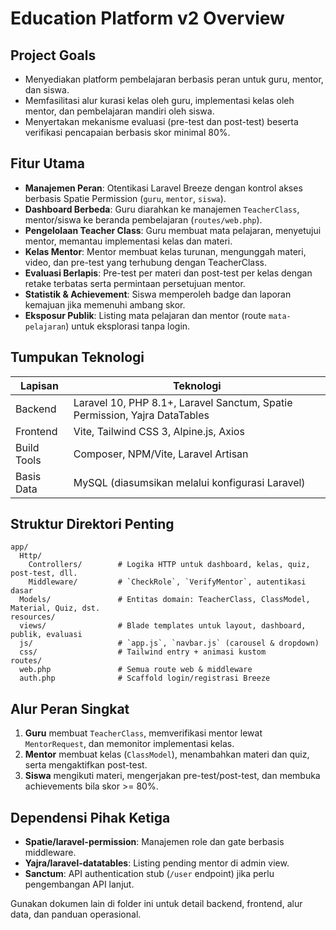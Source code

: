 # Education Platform v2 Overview

## Project Goals
- Menyediakan platform pembelajaran berbasis peran untuk guru, mentor, dan siswa.
- Memfasilitasi alur kurasi kelas oleh guru, implementasi kelas oleh mentor, dan pembelajaran mandiri oleh siswa.
- Menyertakan mekanisme evaluasi (pre-test dan post-test) beserta verifikasi pencapaian berbasis skor minimal 80%.

## Fitur Utama
- **Manajemen Peran**: Otentikasi Laravel Breeze dengan kontrol akses berbasis Spatie Permission (`guru`, `mentor`, `siswa`).
- **Dashboard Berbeda**: Guru diarahkan ke manajemen `TeacherClass`, mentor/siswa ke beranda pembelajaran (`routes/web.php`).
- **Pengelolaan Teacher Class**: Guru membuat mata pelajaran, menyetujui mentor, memantau implementasi kelas dan materi.
- **Kelas Mentor**: Mentor membuat kelas turunan, mengunggah materi, video, dan pre-test yang terhubung dengan TeacherClass.
- **Evaluasi Berlapis**: Pre-test per materi dan post-test per kelas dengan retake terbatas serta permintaan persetujuan mentor.
- **Statistik & Achievement**: Siswa memperoleh badge dan laporan kemajuan jika memenuhi ambang skor.
- **Eksposur Publik**: Listing mata pelajaran dan mentor (route `mata-pelajaran`) untuk eksplorasi tanpa login.

## Tumpukan Teknologi
| Lapisan | Teknologi |
| --- | --- |
| Backend | Laravel 10, PHP 8.1+, Laravel Sanctum, Spatie Permission, Yajra DataTables |
| Frontend | Vite, Tailwind CSS 3, Alpine.js, Axios |
| Build Tools | Composer, NPM/Vite, Laravel Artisan |
| Basis Data | MySQL (diasumsikan melalui konfigurasi Laravel) |

## Struktur Direktori Penting
```
app/
  Http/
    Controllers/        # Logika HTTP untuk dashboard, kelas, quiz, post-test, dll.
    Middleware/         # `CheckRole`, `VerifyMentor`, autentikasi dasar
  Models/               # Entitas domain: TeacherClass, ClassModel, Material, Quiz, dst.
resources/
  views/                # Blade templates untuk layout, dashboard, publik, evaluasi
  js/                   # `app.js`, `navbar.js` (carousel & dropdown)
  css/                  # Tailwind entry + animasi kustom
routes/
  web.php               # Semua route web & middleware
  auth.php              # Scaffold login/registrasi Breeze
```

## Alur Peran Singkat
1. **Guru** membuat `TeacherClass`, memverifikasi mentor lewat `MentorRequest`, dan memonitor implementasi kelas.
2. **Mentor** membuat kelas (`ClassModel`), menambahkan materi dan quiz, serta mengaktifkan post-test.
3. **Siswa** mengikuti materi, mengerjakan pre-test/post-test, dan membuka achievements bila skor >= 80%.

## Dependensi Pihak Ketiga
- **Spatie/laravel-permission**: Manajemen role dan gate berbasis middleware.
- **Yajra/laravel-datatables**: Listing pending mentor di admin view.
- **Sanctum**: API authentication stub (`/user` endpoint) jika perlu pengembangan API lanjut.

Gunakan dokumen lain di folder ini untuk detail backend, frontend, alur data, dan panduan operasional.
